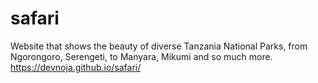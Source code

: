 # safari

Website that shows the beauty of diverse Tanzania National Parks, from Ngorongoro, Serengeti, to Manyara, Mikumi and so much more.
https://devnoja.github.io/safari/
